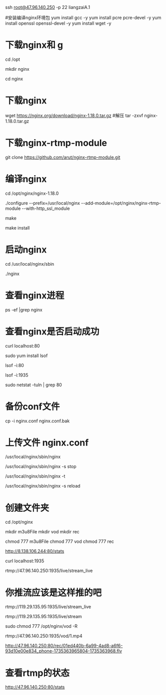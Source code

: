 ssh root@47.96.140.250  -p 22
liangzaiA.1

#安装编译nginx环境包
yum install gcc -y
yum install pcre pcre-devel -y
yum install openssl openssl-devel -y
yum install wget -y

# 下载nginx和 g
cd /opt 

mkdir nginx

cd nginx
# 下载nginx
wget https://nginx.org/download/nginx-1.18.0.tar.gz
#解压
tar -zxvf nginx-1.18.0.tar.gz 
# 下载nginx-rtmp-module
git clone https://github.com/arut/nginx-rtmp-module.git


# 编译nginx

cd /opt/nginx/nginx-1.18.0

./configure --prefix=/usr/local/nginx --add-module=/opt/nginx/nginx-rtmp-module --with-http_ssl_module

make

make install

# 启动nginx

cd /usr/local/nginx/sbin

./nginx

# 查看nginx进程
ps -ef |grep nginx


# 查看nginx是否启动成功
curl localhost:80

sudo yum install lsof

lsof -i:80

lsof -i:1935

sudo netstat -tuln | grep 80

# 备份conf文件

cp -i nginx.conf nginx.conf.bak

# 上传文件  nginx.conf



<!-- 启动nginx -->

/usr/local/nginx/sbin/nginx 

<!-- 关闭 -->
/usr/local/nginx/sbin/nginx -s stop

<!-- 查看配置 -->

/usr/local/nginx/sbin/nginx -t

<!-- 查看配置是否正常 -->
/usr/local/nginx/sbin/nginx -s reload


# 创建文件夹

cd /opt/nginx

mkdir m3u8File
mkdir vod
mkdir rec

chmod 777 m3u8File
chmod 777 vod
chmod 777 rec



http://8.138.106.244:80/stats



<!-- 视频流 -->

curl localhost:1935

rtmp://47.96.140.250:1935/live/stream_live
# 你推流应该是这样推的吧

rtmp://119.29.135.95:1935/live/stream_live

rtmp://119.29.135.95:1935/live/stream

<!-- 设定所有人都有操作权限 -->

sudo chmod 777 /opt/nginx/vod -R


<!-- 看点播 -->

rtmp://47.96.140.250:1935/vod/1.mp4

<!-- 看记录 -->
http://47.96.140.250:80/rec/01ed440b-6a99-4ad8-a6f6-93d10e00e834_phone-1735363965804-1735363968.flv


# 查看rtmp的状态
http://47.96.140.250:80/stats
















